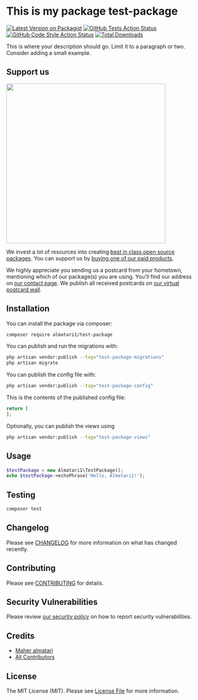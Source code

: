 # This is my package test-package

[![Latest Version on Packagist](https://img.shields.io/packagist/v/almatari1/test-package.svg?style=flat-square)](https://packagist.org/packages/almatari1/test-package)
[![GitHub Tests Action Status](https://img.shields.io/github/workflow/status/almatari1/test-package/run-tests?label=tests)](https://github.com/almatari1/test-package/actions?query=workflow%3Arun-tests+branch%3Amain)
[![GitHub Code Style Action Status](https://img.shields.io/github/workflow/status/almatari1/test-package/Fix%20PHP%20code%20style%20issues?label=code%20style)](https://github.com/almatari1/test-package/actions?query=workflow%3A"Fix+PHP+code+style+issues"+branch%3Amain)
[![Total Downloads](https://img.shields.io/packagist/dt/almatari1/test-package.svg?style=flat-square)](https://packagist.org/packages/almatari1/test-package)

This is where your description should go. Limit it to a paragraph or two. Consider adding a small example.

## Support us

[<img src="https://github-ads.s3.eu-central-1.amazonaws.com/test-package.jpg?t=1" width="419px" />](https://spatie.be/github-ad-click/test-package)

We invest a lot of resources into creating [best in class open source packages](https://spatie.be/open-source). You can support us by [buying one of our paid products](https://spatie.be/open-source/support-us).

We highly appreciate you sending us a postcard from your hometown, mentioning which of our package(s) you are using. You'll find our address on [our contact page](https://spatie.be/about-us). We publish all received postcards on [our virtual postcard wall](https://spatie.be/open-source/postcards).

## Installation

You can install the package via composer:

```bash
composer require almatari1/test-package
```

You can publish and run the migrations with:

```bash
php artisan vendor:publish --tag="test-package-migrations"
php artisan migrate
```

You can publish the config file with:

```bash
php artisan vendor:publish --tag="test-package-config"
```

This is the contents of the published config file:

```php
return [
];
```

Optionally, you can publish the views using

```bash
php artisan vendor:publish --tag="test-package-views"
```

## Usage

```php
$testPackage = new Almatari1\TestPackage();
echo $testPackage->echoPhrase('Hello, Almatari1!');
```

## Testing

```bash
composer test
```

## Changelog

Please see [CHANGELOG](CHANGELOG.md) for more information on what has changed recently.

## Contributing

Please see [CONTRIBUTING](CONTRIBUTING.md) for details.

## Security Vulnerabilities

Please review [our security policy](../../security/policy) on how to report security vulnerabilities.

## Credits

- [Maher almatari](https://github.com/almatari1)
- [All Contributors](../../contributors)

## License

The MIT License (MIT). Please see [License File](LICENSE.md) for more information.
